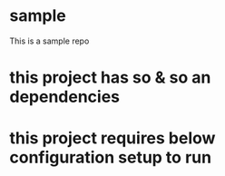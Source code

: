 # sample
This is a sample repo
# this project has so & so an dependencies
# this project requires below configuration setup to run
